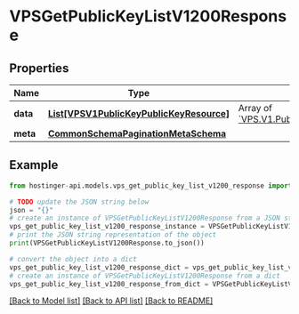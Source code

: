 # VPSGetPublicKeyListV1200Response


## Properties

Name | Type | Description | Notes
------------ | ------------- | ------------- | -------------
**data** | [**List[VPSV1PublicKeyPublicKeyResource]**](VPSV1PublicKeyPublicKeyResource.md) | Array of [&#x60;VPS.V1.PublicKey.PublicKeyResource&#x60;](#model/vpsv1publickeypublickeyresource) | [optional] 
**meta** | [**CommonSchemaPaginationMetaSchema**](CommonSchemaPaginationMetaSchema.md) |  | [optional] 

## Example

```python
from hostinger-api.models.vps_get_public_key_list_v1200_response import VPSGetPublicKeyListV1200Response

# TODO update the JSON string below
json = "{}"
# create an instance of VPSGetPublicKeyListV1200Response from a JSON string
vps_get_public_key_list_v1200_response_instance = VPSGetPublicKeyListV1200Response.from_json(json)
# print the JSON string representation of the object
print(VPSGetPublicKeyListV1200Response.to_json())

# convert the object into a dict
vps_get_public_key_list_v1200_response_dict = vps_get_public_key_list_v1200_response_instance.to_dict()
# create an instance of VPSGetPublicKeyListV1200Response from a dict
vps_get_public_key_list_v1200_response_from_dict = VPSGetPublicKeyListV1200Response.from_dict(vps_get_public_key_list_v1200_response_dict)
```
[[Back to Model list]](../README.md#documentation-for-models) [[Back to API list]](../README.md#documentation-for-api-endpoints) [[Back to README]](../README.md)


